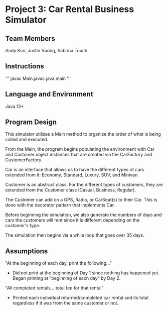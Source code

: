 # Project 3: Car Rental Business Simulator

## Team Members
Andy Kim, Justin Vuong, Sabrina Touch

## Instructions
'''
javac Main.javac
java main
'''

## Language and Environment
Java 13+

## Program Design
This simulator utilizes a Main method to organize the order of what is being called and executed.

From the Main, the program begins populating the environment with Car and Customer object instances that are created via the CarFactory and CustomerFactory.

Car is an interface that allows us to have the different types of cars extended from it: Economy, Standard, Luxury, SUV, and Minivan.

Customer is an abstract class. For the different types of customers, they are extended from the Customer class (Casual, Business, Regular).

The Customer can add on a GPS, Radio, or CarSeat(s) to their Car. This is done with the decorator pattern that implements Car.

Before beginning the simulation, we also generate the numbers of days and cars the customers will rent since it is different depending on the customer's type.

The simulation then begins via a while loop that goes over 35 days.

## Assumptions
"At the beginning of each day, print the following..."
- Did not print at the beginning of Day 1 since nothing has happened yet. Began printing at "beginning of each day" by Day 2.

"All completed rentals... total fee for that rental"
- Printed each individual returned/completed car rental and its total regardless if it was from the same customer or not.
